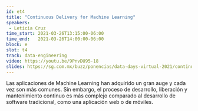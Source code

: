 ```yaml
---
id: et4
title: "Continuous Delivery for Machine Learning"
speakers:
 - Leticia Cruz
time_start: 2021-03-26T13:15:00-06:00
time_end:   2021-03-26T14:00:00-06:00
block: e
slot: t4
track: data-engineering
video: https://youtu.be/9PnvDU95-18
slides: https://sg.com.mx/buzz/ponencias/data-days-virtual-2021/continuous-delivery-machine-learning
---
```


Las aplicaciones de Machine Learning han adquirido un gran auge y cada vez son más comunes. Sin embargo, el proceso de desarrollo, liberación y mantenimiento continuo es más complejo comparado al desarrollo de software tradicional, como una aplicación web o de móviles.